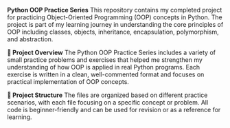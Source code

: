 **Python OOP Practice Series**
This repository contains my completed project for practicing Object-Oriented Programming (OOP) concepts in Python.
The project is part of my learning journey in understanding the core principles of OOP including classes, objects, 
inheritance, encapsulation, polymorphism, and abstraction.

**📌 Project Overview**
The Python OOP Practice Series includes a variety of small practice problems and exercises that helped me strengthen 
my understanding of how OOP is applied in real Python programs. Each exercise is written in a clean, well-commented format 
and focuses on practical implementation of OOP concepts.

**📁 Project Structure**
The files are organized based on different practice scenarios, with each file focusing on a specific concept or problem. 
All code is beginner-friendly and can be used for revision or as a reference for learning.
